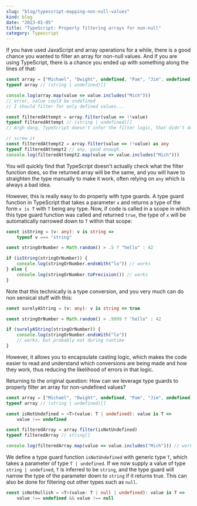 ```yaml
---
slug: "blog/typescript-mapping-non-null-values"
kind: blog
date: "2023-01-05"
title: "TypeScript: Properly filtering arrays for non-null"
category: Typescript
---
```


If you have used JavaScript and array operations for a while, there is a good chance you wanted to filter an array for non-null values. And if you are using TypeScript, there is a chance you ended up with something along the lines of that:

```ts
const array = ["Michael", "Dwight", undefined, "Pam", "Jim", undefined]
typeof array // (string | undefined)[]

console.log(array.map(value => value.includes("Mich")))
// error, value could be undefined
// I should filter for only defined values...

const filteredAttempt = array.filter(value => !!value)
typeof filteredAttempt // (string | undefined)[]
// Argh dang, TypeScript doesn't infer the filter logic, that didn't do anything...

// screw it
const filteredAttempt2 = array.filter(value => !!value) as any
typeof filteredAttempt2 // any, good enough..
console.log(filteredAttempt2.map(value => value.includes("Mich")))
```

You will quickly find that TypeScript doesn't actually check what the filter function does, so the returned array will be the same, and you will have to straighten the type manually to make it work, often relying on `any` which is always a bad idea.

However, this is really easy to do properly with type guards. A type guard function in TypeScript that takes a parameter `x` and returns a type of the form `x is T` with `T` being any type. Now, if code is called in a scope in which this type guard function was called and returned `true`, the type of `x` will be automatically narrowed down to `T` within that scope:

```ts
const isString = (v: any): v is string =>
    typeof v === "string"

const stringOrNumber = Math.random() > .5 ? "hello" : 42

if (isString(stringOrNumber)) {
    console.log(stringOrNumber.endsWith("lo")) // works
} else {
    console.log(stringOrNumber.toPrecision()) // works
}
```

Note that this technically is a type conversion, and you very much can do non sensical stuff with this:

```ts
const surelyAString = (v: any): v is string => true

const stringOrNumber = Math.random() > .9999 ? "hello" : 42

if (surelyAString(stringOrNumber)) {
    console.log(stringOrNumber.endsWith("lo")) 
    // works, but probably not during runtime
}
```

However, it allows you to encapsulate casting logic, which makes the code easier to read and understand which conversions are being made and how they work, thus reducing the likelihood of errors in that logic.

Returning to the original question: How can we leverage type guards to properly filter an array for non-undefined values?

```ts
const array = ["Michael", "Dwight", undefined, "Pam", "Jim", undefined]
typeof array // (string | undefined)[]

const isNotUndefined = <T>(value: T | undefined): value is T => 
    value !== undefined

const filteredArray = array.filter(isNotUndefined)
typeof filteredArray // string[]

console.log(filteredArray.map(value => value.includes("Mich"))) // works!
```

We define a type guard function `isNotUndefined` with generic type `T`, which takes a parameter of type `T | undefined`. If we now supply a value of type `string | undefined`, `T` is inferred to be `string`, and the type guard will narrow the type of the parameter down to `string` if it returns true. This can also be done for filtering out other types such as `null`.

```ts
const isNotNullish = <T>(value: T | null | undefined): value is T => 
    value !== undefined && value !== null
```